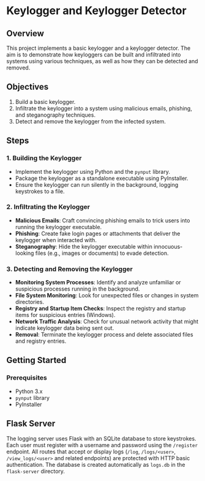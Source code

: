# Keylogger and Keylogger Detector

## Overview
This project implements a basic keylogger and a keylogger detector. The aim is to demonstrate how keyloggers can be built and infiltrated into systems using various techniques, as well as how they can be detected and removed.

## Objectives
1. Build a basic keylogger.
2. Infiltrate the keylogger into a system using malicious emails, phishing, and steganography techniques.
3. Detect and remove the keylogger from the infected system.

## Steps

### 1. Building the Keylogger
- Implement the keylogger using Python and the `pynput` library.
- Package the keylogger as a standalone executable using PyInstaller.
- Ensure the keylogger can run silently in the background, logging keystrokes to a file.

### 2. Infiltrating the Keylogger
- **Malicious Emails**: Craft convincing phishing emails to trick users into running the keylogger executable.
- **Phishing**: Create fake login pages or attachments that deliver the keylogger when interacted with.
- **Steganography**: Hide the keylogger executable within innocuous-looking files (e.g., images or documents) to evade detection.

### 3. Detecting and Removing the Keylogger
- **Monitoring System Processes**: Identify and analyze unfamiliar or suspicious processes running in the background.
- **File System Monitoring**: Look for unexpected files or changes in system directories.
- **Registry and Startup Item Checks**: Inspect the registry and startup items for suspicious entries (Windows).
- **Network Traffic Analysis**: Check for unusual network activity that might indicate keylogger data being sent out.
- **Removal**: Terminate the keylogger process and delete associated files and registry entries.

## Getting Started
### Prerequisites
- Python 3.x
- `pynput` library
- PyInstaller


## Flask Server
The logging server uses Flask with an SQLite database to store keystrokes. Each user must register with a username and password using the `/register` endpoint. All routes that accept or display logs (`/log`, `/logs/<user>`, `/view_logs/<user>` and related endpoints) are protected with HTTP basic authentication. The database is created automatically as `logs.db` in the `flask-server` directory.
